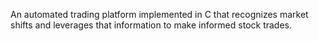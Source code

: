 An automated trading platform implemented in C that recognizes market shifts and leverages that information to make informed stock trades.
